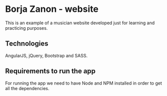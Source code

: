 # Borja Zanon - website
This is an example of a musician website developed just for learning and practicing purposes.

## Technologies
AngularJS, jQuery, Bootstrap and SASS.

## Requirements to run the app
For running the app we need to have Node and NPM installed in order to get all the dependencies.

